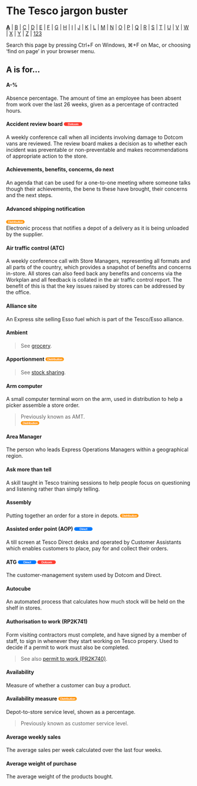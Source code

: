 # The Tesco jargon buster

[**A**](a.md) | [B](b.md) | [C](c.md) | [D](d.md) | [E](e.md) | [F](f.md) | [G](g.md) | [H](h.md) | [I](i.md) | [J](j.md) | [K](k.md) | [L](l.md) | [M](m.md) | [N](n.md) | [O](o.md) | [P](p.md) | [Q](q.md) | [R](r.md) | [S](s.md) | [T](t.md) | [U](u.md) | [V](v.md) | [W](w.md) | [X](x.md) | [Y](y.md) | [Z](z.md) | [123](123.md)

Search this page by pressing Ctrl+F on Windows, ⌘+F on Mac, or choosing ‘find on page’ in your browser menu.

## A is for…

#### A-%
Absence percentage. The amount of time an employee has been absent from work over the last 26 weeks, given as a percentage of contracted hours.

#### Accident review board ![Dotcom](assets/images/tag-dotcom.png)  
A weekly conference call when all incidents involving damage to Dotcom vans are reviewed. The review board makes a decision as to whether each incident was preventable or non-preventable and makes recommendations of appropriate action to the store.

#### Achievements, benefits, concerns, do next
An agenda that can be used for a one-to-one meeting where someone talks though their achievements, the bene ts these have brought, their concerns and the next steps.

#### Advanced shipping notification
![Distribution](assets/images/tag-distribution.png)  
Electronic process that notifies a depot of a delivery as it is being unloaded by the supplier.

#### Air traffic control (ATC)
A weekly conference call with Store Managers, representing all formats and all parts of the country, which provides a snapshot of benefits and concerns in-store. All stores can also feed back any benefits and concerns via the Workplan and all feedback is collated in the air traffic control report. The benefit of this is that the key issues raised by stores can be addressed by the office.

#### Alliance site
An Express site selling Esso fuel which is part of the Tesco/Esso alliance.

#### Ambient
> See [grocery](g.md#grocery).

#### Apportionment ![Distribution](assets/images/tag-distribution.png)
> See [stock sharing](s.md#stock-sharing).

#### Arm computer
A small computer terminal worn on the arm, used in distribution to help a picker assemble a store order.
> Previously known as AMT.  
![Distribution](assets/images/tag-distribution.png)

#### Area Manager
The person who leads Express Operations Managers within a geographical region.

#### Ask more than tell
A skill taught in Tesco training sessions to help people focus on questioning and listening rather than simply telling.

#### Assembly
Putting together an order for a store in depots.
![Distribution](assets/images/tag-distribution.png)

#### Assisted order point (AOP) ![Direct](assets/images/tag-direct.png)
A till screen at Tesco Direct desks and operated by Customer Assistants which enables customers to place, pay for and collect their orders.

#### ATG ![Direct](assets/images/tag-direct.png) ![Dotcom](assets/images/tag-dotcom.png)
The customer-management system used by Dotcom and Direct.

#### Autocube
An automated process that calculates how much stock will be held on the shelf in stores.

#### Authorisation to work (RP2K741)
Form visiting contractors must complete, and have signed by a member of staff, to sign in whenever they start working on Tesco propery. Used to decide if a permit to work must also be completed.
> See also [permit to work (PR2K740)](p.md#permit-to-work-rp2k740).

#### Availability
Measure of whether a customer can buy a product.

#### Availability measure ![Distribution](assets/images/tag-distribution.png)
Depot-to-store service level, shown as a percentage.
> Previously known as customer service level.

#### Average weekly sales
The average sales per week calculated over the last four weeks.

#### Average weight of purchase
The average weight of the products bought.
